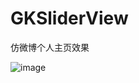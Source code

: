 # GKSliderView
仿微博个人主页效果

![image](https://github.com/Jeremy7937/Health/blob/master/image/AppGif.gif)
